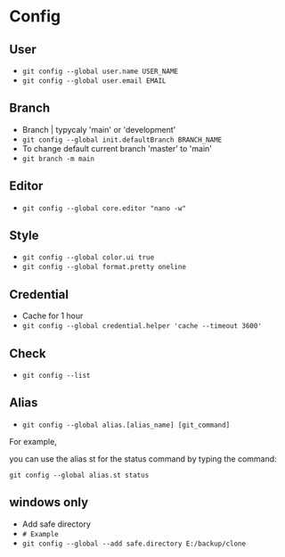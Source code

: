 # Config

## User

- `git config --global user.name USER_NAME`
- `git config --global user.email EMAIL`

## Branch

- Branch | typycaly 'main' or 'development'
- `git config --global init.defaultBranch BRANCH_NAME`
- To change default current branch 'master' to 'main'
- `git branch -m main`

## Editor

- `git config --global core.editor "nano -w"`

## Style

- `git config --global color.ui true`
- `git config --global format.pretty oneline`

## Credential

- Cache for 1 hour
- `git config --global credential.helper 'cache --timeout 3600'`

## Check

- `git config --list`

## Alias

- `git config --global alias.[alias_name] [git_command]`

For example,

you can use the alias st for the status command 
by typing the command:

`git config --global alias.st status`

## windows only

- Add safe directory
- `# Example`
- `git config --global --add safe.directory E:/backup/clone`
